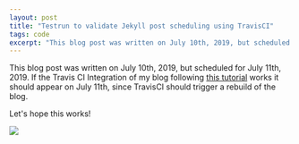 ```yaml
---
layout: post
title: "Testrun to validate Jekyll post scheduling using TravisCI"
tags: code
excerpt: "This blog post was written on July 10th, 2019, but scheduled for July 11th, 2019"
---
```


This blog post was written on July 10th, 2019, but scheduled for July 11th, 2019. If the Travis CI Integration of my blog following [this tutorial](https://shot511.github.io/2018-12-03-how-to-schedule-posts-with-jekyll/) works it should appear on July 11th, since TravisCI should trigger a rebuild of the blog.

Let's hope this works!

![](https://media.giphy.com/media/3osxY5DBiplbJ47i4o/giphy.gif)